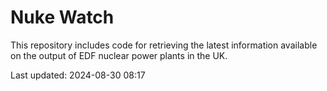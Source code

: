 # Nuke Watch

This repository includes code for retrieving the latest information available on the output of EDF nuclear power plants in the UK.

Last updated: 2024-08-30 08:17